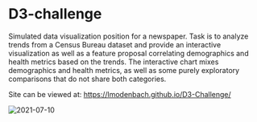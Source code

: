 # D3-challenge
Simulated data visualization position for a newspaper. Task is to analyze trends from a Census Bureau dataset and provide an interactive visualization as well as a feature proposal correlating demographics and health metrics based on the trends. The interactive chart mixes demographics and health metrics, as well as some purely exploratory comparisons that do not share both categories.

Site can be viewed at: https://lmodenbach.github.io/D3-Challenge/

![2021-07-10](https://user-images.githubusercontent.com/44123311/125180735-7d724080-e1b2-11eb-8282-f3a88ca3e1c8.png)
 
